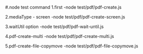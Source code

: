 #.node test command
1.first
-node test/pdf/pdf-create.js

2.mediaType - screen
-node test/pdf/pdf-create-screen.js

3.waitUtil option
-node test/pdf/pdf-wait-until.js

4.pdf-create-multi
-node test/pdf/pdf-create-multi.js

5.pdf-create-file-copymove
-node test/pdf/pdf-file-copymove.js